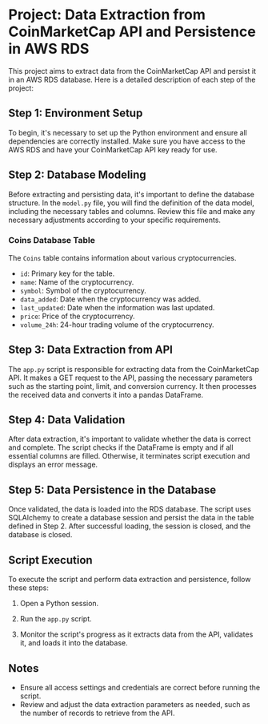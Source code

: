 # Project: Data Extraction from CoinMarketCap API and Persistence in AWS RDS

This project aims to extract data from the CoinMarketCap API and persist it in an AWS RDS database. Here is a detailed description of each step of the project:

## Step 1: Environment Setup

To begin, it's necessary to set up the Python environment and ensure all dependencies are correctly installed. Make sure you have access to the AWS RDS and have your CoinMarketCap API key ready for use.

## Step 2: Database Modeling

Before extracting and persisting data, it's important to define the database structure. In the `model.py` file, you will find the definition of the data model, including the necessary tables and columns. Review this file and make any necessary adjustments according to your specific requirements.

### Coins Database Table

The `Coins` table contains information about various cryptocurrencies.

- `id`: Primary key for the table.
- `name`: Name of the cryptocurrency.
- `symbol`: Symbol of the cryptocurrency.
- `data_added`: Date when the cryptocurrency was added.
- `last_updated`: Date when the information was last updated.
- `price`: Price of the cryptocurrency.
- `volume_24h`: 24-hour trading volume of the cryptocurrency.

## Step 3: Data Extraction from API

The `app.py` script is responsible for extracting data from the CoinMarketCap API. It makes a GET request to the API, passing the necessary parameters such as the starting point, limit, and conversion currency. It then processes the received data and converts it into a pandas DataFrame.

## Step 4: Data Validation

After data extraction, it's important to validate whether the data is correct and complete. The script checks if the DataFrame is empty and if all essential columns are filled. Otherwise, it terminates script execution and displays an error message.

## Step 5: Data Persistence in the Database

Once validated, the data is loaded into the RDS database. The script uses SQLAlchemy to create a database session and persist the data in the table defined in Step 2. After successful loading, the session is closed, and the database is closed.

## Script Execution

To execute the script and perform data extraction and persistence, follow these steps:

1. Open a Python session.

2. Run the `app.py` script.

3. Monitor the script's progress as it extracts data from the API, validates it, and loads it into the database.

## Notes

- Ensure all access settings and credentials are correct before running the script.
- Review and adjust the data extraction parameters as needed, such as the number of records to retrieve from the API.

